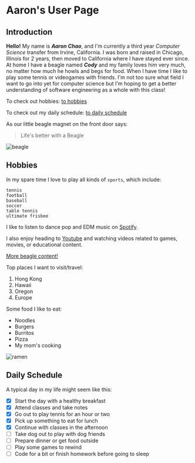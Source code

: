 # Aaron's User Page

## **Introduction**

**Hello!** My name is ***Aaron Chao***, and I'm currently a third year *Computer Science* transfer from Irvine, California. I was born and raised in Chicago, Illinois for 2 years, then moved to California where I have stayed ever since. At home I have a beagle named ***Cody*** and my family loves him very much, no matter how much he howls and begs for food. When I have time I like to play some tennis or videogames with friends. I'm not too sure what field I want to go into yet for computer science but I'm hoping to get a better understanding of software engineering as a whole with this class!

To check out hobbies:
[to hobbies](#hobbies)

To check out my daily schedule:
[to daily schedule](#daily-schedule)

As our little beagle magnet on the front door says:
> Life's better with a Beagle

![beagle](https://www.fleetfarm.com/images/product/0000000245178/l/1.jpg)

## **Hobbies**

In my spare time I love to play all kinds of `sports`, which include:
```
tennis
football
baseball
soccer
table tennis
ultimate frisbee
```

I like to listen to dance pop and EDM music on [Spotify](spotify.com).

I also enjoy heading to [Youtube](youtube.com) and watching videos related to games, movies, or educational content.

[More beagle content!](beagle.md)

Top places I want to visit/travel:
1. Hong Kong
2. Hawaii
3. Oregon
4. Europe

Some food I like to eat:
- Noodles
- Burgers   
- Burritos
- Pizza
- My mom's cooking

![ramen](https://content.hy-vee.com/remote.axd/3f4c2184e060ce99111b-f8c0985c8cb63a71df5cb7fd729edcab.ssl.cf2.rackcdn.com/media/15684/ramenbowls.jpg?v=1&mode=crop&width=800&height=640&upscale=false)

## **Daily Schedule**

A typical day in my life might seem like this:
- [X] Start the day with a healthy breakfast
- [X] Attend classes and take notes
- [X] Go out to play tennis for an hour or two
- [X] Pick up something to eat for lunch
- [X] Continue with classes in the afternoon
- [ ] Take dog out to play with dog friends
- [ ] Prepare dinner or get food outside
- [ ] Play some games to rewind
- [ ] Code for a bit or finish homework before going to sleep